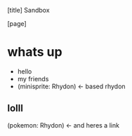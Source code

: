 [title]
Sandbox

[page]

whats up
========

- hello
- my friends
- (minisprite: Rhydon) <- based rhydon

lolll
-----

(pokemon: Rhydon) <- and heres a link